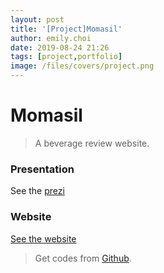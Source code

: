 ```yaml
---
layout: post
title: '[Project]Momasil'
author: emily.choi
date: 2019-08-24 21:26
tags: [project,portfolio]
image: /files/covers/project.png
---
```


# Momasil

> A beverage review website.

###  Presentation

See the [prezi](https://prezi.com/pkqkugotjnep/?utm_campaign=share&utm_medium=copy)

### Website
[See the website](http://101.101.163.239:8080/jsppro1/jsp/index.jsp)


> Get codes from [Github](https://github.com/emily7485/momasil-project).
